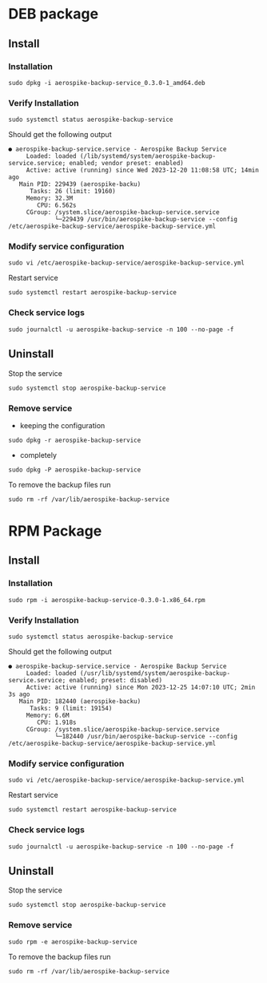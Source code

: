 # DEB package

## Install

### Installation
```shell
sudo dpkg -i aerospike-backup-service_0.3.0-1_amd64.deb
```

### Verify Installation
```shell
sudo systemctl status aerospike-backup-service
```

Should get the following output
```
● aerospike-backup-service.service - Aerospike Backup Service
     Loaded: loaded (/lib/systemd/system/aerospike-backup-service.service; enabled; vendor preset: enabled)
     Active: active (running) since Wed 2023-12-20 11:08:58 UTC; 14min ago
   Main PID: 229439 (aerospike-backu)
      Tasks: 26 (limit: 19160)
     Memory: 32.3M
        CPU: 6.562s
     CGroup: /system.slice/aerospike-backup-service.service
             └─229439 /usr/bin/aerospike-backup-service --config /etc/aerospike-backup-service/aerospike-backup-service.yml
```

### Modify service configuration
```shell
sudo vi /etc/aerospike-backup-service/aerospike-backup-service.yml
```

Restart service
```shell
sudo systemctl restart aerospike-backup-service
```

### Check service logs
```shell
sudo journalctl -u aerospike-backup-service -n 100 --no-page -f
```

## Uninstall

Stop the service
```shell
sudo systemctl stop aerospike-backup-service
```

### Remove service
* keeping the configuration
```shell
sudo dpkg -r aerospike-backup-service
 ```

* completely
```shell
sudo dpkg -P aerospike-backup-service
```

To remove the backup files run
```shell
sudo rm -rf /var/lib/aerospike-backup-service
```

# RPM Package

## Install

### Installation
```shell
sudo rpm -i aerospike-backup-service-0.3.0-1.x86_64.rpm
```

### Verify Installation
```shell
sudo systemctl status aerospike-backup-service
```

Should get the following output
```
● aerospike-backup-service.service - Aerospike Backup Service
     Loaded: loaded (/usr/lib/systemd/system/aerospike-backup-service.service; enabled; preset: disabled)
     Active: active (running) since Mon 2023-12-25 14:07:10 UTC; 2min 3s ago
   Main PID: 182440 (aerospike-backu)
      Tasks: 9 (limit: 19154)
     Memory: 6.6M
        CPU: 1.918s
     CGroup: /system.slice/aerospike-backup-service.service
             └─182440 /usr/bin/aerospike-backup-service --config /etc/aerospike-backup-service/aerospike-backup-service.yml
```

### Modify service configuration
```shell
sudo vi /etc/aerospike-backup-service/aerospike-backup-service.yml
```

Restart service
```shell
sudo systemctl restart aerospike-backup-service
```

### Check service logs
```shell
sudo journalctl -u aerospike-backup-service -n 100 --no-page -f
```

## Uninstall

Stop the service
```shell
sudo systemctl stop aerospike-backup-service
```

### Remove service
```shell
sudo rpm -e aerospike-backup-service
```

To remove the backup files run
```shell
sudo rm -rf /var/lib/aerospike-backup-service
```
